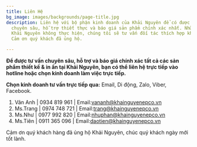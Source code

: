 ```yaml
---
title: Liên Hệ
bg_image: images/backgrounds/page-title.jpg
description: Liên hệ với bộ phận kinh doanh của Khải Nguyên để có được những tư vấn
  chuyên sâu, hỗ trợ thiết thực và báo giá sản phẩm chính xác nhất. Những ấn phẩm
  Khải Nguyên không thực hiện, chúng tôi sẽ tư vấn đối tác thích hợp khách cho bạn.
  Cảm ơn quý khách đã ủng hộ.

---
```


**Để được tư vấn chuyên sâu, hỗ trợ và báo giá chính xác tất cả các sản phẩm thiết kế & in ấn tại Khải Nguyên, bạn có thể  liên hệ trực tiếp vào hotline hoặc chọn kinh doanh làm việc trực tiếp.**

**Chọn kinh doanh tư vấn trực tiếp qua:** Email, Di động, Zalo, Viber, Facebook.

1. Vân Anh | 0934 819 961 | Email:vananh@khainguyenepco.vn
2. Ms.Trang | 0974 748 721 | Email:trang@khainguyenepco.vn
3. Ms.Như | 0977 992 820 | Email:nhuphan@khainguyenepco.vn
4. Ms.Tiên | 0911 365 096 | Email:daotien@khainguyenepco.vn

Cảm ơn quý khách hàng đã ủng hộ Khải Nguyên, chúc quý khách ngày mới tốt lành.